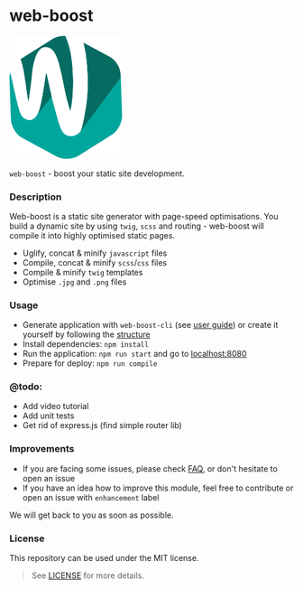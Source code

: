 # web-boost

<img src="https://github.com/ddimitrioglo/web-boost/blob/dev/web-boost-logo.svg" width="200"/>

`web-boost` - boost your static site development.

### Description

Web-boost is a static site generator with page-speed optimisations. You build a dynamic site by using `twig`, `scss` 
and routing - web-boost will compile it into highly optimised static pages.

* Uglify, concat & minify `javascript` files
* Compile, concat & minify `scss`/`css` files
* Compile & minify `twig` templates
* Optimise `.jpg` and `.png` files

### Usage

* Generate application with `web-boost-cli` (see [user guide][1]) or create it yourself by following the [structure][2]
* Install dependencies: `npm install`
* Run the application: `npm run start` and go to [localhost:8080][3]
* Prepare for deploy: `npm run compile`

### @todo:

* Add video tutorial
* Add unit tests
* Get rid of express.js (find simple router lib)

### Improvements

* If you are facing some issues, please check [FAQ][4], or don't hesitate to open an issue
* If you have an idea how to improve this module, feel free to contribute or open an issue with `enhancement` label

We will get back to you as soon as possible.

### License

This repository can be used under the MIT license.
> See [LICENSE][5] for more details.

[1]: https://github.com/ddimitrioglo/web-boost/blob/master/cli-component/README.md#web-boost-cli
[2]: https://github.com/ddimitrioglo/web-boost/blob/master/docs/structure.md#web-boost-application
[3]: http://localhost:8080
[4]: https://github.com/ddimitrioglo/web-boost/blob/master/docs/faq.md
[5]: https://github.com/ddimitrioglo/web-boost/blob/master/docs/LICENSE
